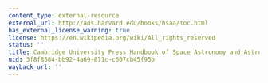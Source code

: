 ```yaml
---
content_type: external-resource
external_url: http://ads.harvard.edu/books/hsaa/toc.html
has_external_license_warning: true
license: https://en.wikipedia.org/wiki/All_rights_reserved
status: ''
title: Cambridge University Press Handbook of Space Astronomy and Astrophysics
uid: 3f8f8584-bb92-4a69-871c-c607cb45f95b
wayback_url: ''
---
```

